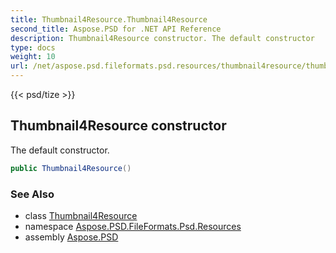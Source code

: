 ```yaml
---
title: Thumbnail4Resource.Thumbnail4Resource
second_title: Aspose.PSD for .NET API Reference
description: Thumbnail4Resource constructor. The default constructor
type: docs
weight: 10
url: /net/aspose.psd.fileformats.psd.resources/thumbnail4resource/thumbnail4resource/
---
```

{{< psd/tize >}}
## Thumbnail4Resource constructor

The default constructor.

```csharp
public Thumbnail4Resource()
```

### See Also

* class [Thumbnail4Resource](../)
* namespace [Aspose.PSD.FileFormats.Psd.Resources](../../thumbnail4resource/)
* assembly [Aspose.PSD](../../../)


